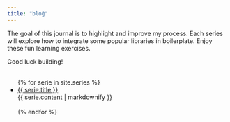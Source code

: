 ```yaml
---
title: "bloğ"
---
```

The goal of this journal is to highlight and improve my process. Each series will explore how to integrate some popular libraries in boilerplate. Enjoy these fun learning exercises.

Good luck building!
<br/>
<br/>

<ul>
  {% for serie in site.series %}
    <li>
        <a href="{{ serie.url }}">{{ serie.title }}</a>
        <div class="seriePreview">{{ serie.content | markdownify }}</div>
        <br/>
    </li>
  {% endfor %}
</ul>

